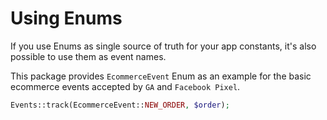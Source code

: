 # Using Enums

If you use Enums as single source of truth for your app constants, it's also possible to use them as event names.

This package provides `EcommerceEvent` Enum as an example for the basic ecommerce events accepted by `GA` and `Facebook Pixel`.

```php
Events::track(EcommerceEvent::NEW_ORDER, $order);
```
